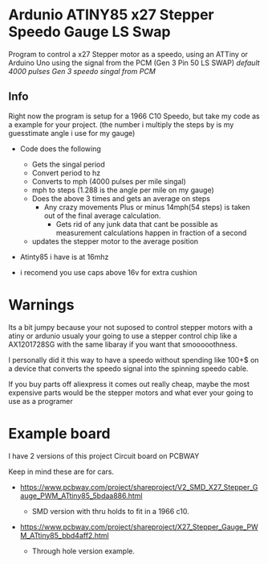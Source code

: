 # Ardunio ATINY85 x27 Stepper Speedo Gauge LS Swap
Program to control a x27 Stepper motor as a speedo, using an ATTiny or Arduino Uno using the signal from the PCM (Gen 3 Pin 50 LS SWAP) *default 4000 pulses Gen 3 speedo singal from PCM*

## Info
Right now the program is setup for a 1966 C10 Speedo, but take my code as a example for your project. (the number i multiply the steps by is my guesstimate angle i use for my gauge)
- Code does the following
  - Gets the singal period
  - Convert period to hz
  - Converts to mph (4000 pulses per mile singal)
  - mph to steps (1.288 is the angle per mile on my gauge)
  - Does the above 3 times and gets an average on steps
    - Any crazy movements Plus or minus 14mph(54 steps) is taken out of the final average calculation.
      - Gets rid of any junk data that cant be possible as measurement calculations happen in fraction of a second
  - updates the stepper motor to the average position

 - Atinty85 i have is at 16mhz
 - i recomend you use caps above 16v for extra cushion

# Warnings
Its a bit jumpy because your not suposed to control stepper motors with a atiny or ardunio usualy your going to use a stepper control chip like a AX1201728SG with the same libaray if you want that smooooothness. 

I personally did it this way to have a speedo without spending like 100+$ on a device that converts the speedo signal into the spinning speedo cable.

If you buy parts off aliexpress it comes out really cheap, maybe the most expensive parts would be the stepper motors and what ever your going to use as a programer

# Example board
I have 2 versions of this project Circuit board on PCBWAY

Keep in mind these are for cars.
- https://www.pcbway.com/project/shareproject/V2_SMD_X27_Stepper_Gauge_PWM_ATtiny85_5bdaa886.html
  - SMD version with thru holds to fit in a 1966 c10.

- https://www.pcbway.com/project/shareproject/X27_Stepper_Gauge_PWM_ATtiny85_bbd4aff2.html
  - Through hole version example. 
